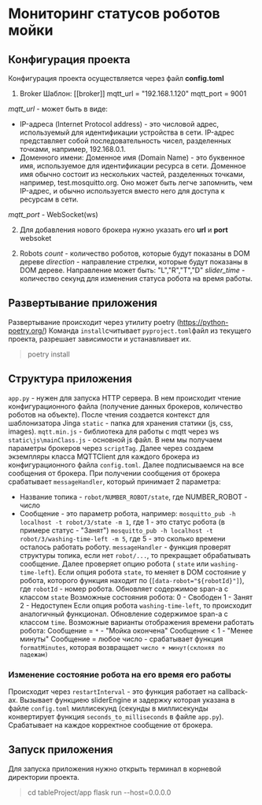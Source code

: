 # Мониторинг статусов роботов мойки
## Конфигурация проекта
Конфигурация проекта осуществляется через файл **config.toml**

1) Broker
	Шаблон:
    [[broker]]
    mqtt_url = "192.168.1.120"
    mqtt_port = 9001
    
*mqtt_url* - может быть в виде:

 - IP-адреса (Internet Protocol address) - это числовой адрес, используемый для идентификации устройства в сети. IP-адрес представляет собой последовательность чисел, разделенных точками, например, 192.168.0.1.
 - Доменного имени: Доменное имя (Domain Name) - это буквенное имя, используемое для идентификации ресурса в сети. Доменное имя обычно состоит из нескольких частей, разделенных точками, например, test.mosquitto.org. Оно может быть легче запомнить, чем IP-адрес, и обычно используется вместо него для доступа к ресурсам в сети.

*mqtt_port* - WebSocket(ws)

2. Для добавления нового брокера нужно указать его **url** и **port** websoket

2) Robots
*count* - количество роботов, которые будут показаны в  DOM дереве
*direction* - направление стрелки, которые будут показаны в  DOM дереве. Направление может быть: "L","R","T","D"
*slider_time* - количество секунд для изменения статуса робота на время работы.

## Развертывание приложения
Развертывание происходит через утилиту poetry (https://python-poetry.org/) 
Команда `install`считывает `pyproject.toml`файл из текущего проекта, разрешает зависимости и устанавливает их. 

> poetry install

## Структура приложения
`app.py` - нужен для запуска HTTP сервера.
В нем происходит чтение конфигурационного файла (получение данных брокеров, количество роботов на объекте). После чтения создается контекст для шаблонизатора Jinga
`static` - папка для хранения статики (js, css, images). 
`mqtt.min.js` - библиотека для работы с mqtt через ws
`static\js\mainClass.js` - основной js файл. В нем мы получаем параметры брокеров через `scriptTag`. Далее через создаем экземпляры класса MQTTClient для каждого брокера из конфигурационного файла `config.toml`.  Далее подписываемся на все сообщения от брокера. 
	При получении сообщения от брокера срабатывает `messageHandler`, который принимает 2 параметра:
	

 - Название топика - `robot/NUMBER_ROBOT/state`, где NUMBER_ROBOT - число
- Сообщение - это параметр робота, например:
 `mosquitto_pub -h localhost -t robot/3/state -m 1`, где 1 - это статус робота (в примере статус - "Занят")
 `mosquitto_pub -h localhost -t robot/3/washing-time-left -m 5`,  где 5 - это сколько времени осталось работать роботу.
	`messageHandler` - функция проверят структуры топика, если нет `robot/...`, то прекращает обрабатывать сообщение. 
	Далее проверяет опцию робота ( `state` или `washing-time-left`).
	Если опция робота `state`, то меняет в DOM состояние у робота, которого функция находит по (`[data-robot="${robotId}"]`), где `robotId` - номер робота. Обновляет содержимое span-a с классом `state`
	Возможные состояния робота:
	0 - Свободен
	1 - Занят
	2 - Недоступен
Если опция  робота `washing-time-left`, то происходит аналогичный функционал. Обновление содержимое span-a с классом `time`.
Возможные варианты отображения времени работать робота:
Сообщение = `*` -  "Мойка окончена"
Сообщение <  1 - "Менее минуты"
Сообщение  = любое число - срабатывает функция `formatMinutes`, которая возвращает `число + минут(склоняя по падежам)`

### Изменение состояние робота на его время его работы
Происходит через `restartInterval` - это функция работает на callback-ах. Вызывает функциею sliderEngine и задержку которая указана в файле `config.toml` миллисекунд (секунды в миллисекунды конвертирует функция `seconds_to_milliseconds` в файле `app.py`). Срабатывает на каждое корректное  сообщение от брокера.


## Запуск приложения
Для запуска приложения нужно открыть терминал в корневой директории проекта.
> cd tableProject/app
> flask run --host=0.0.0.0


